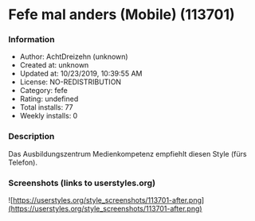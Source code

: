 # Fefe mal anders (Mobile) (113701)

### Information
- Author: AchtDreizehn (unknown)
- Created at: unknown
- Updated at: 10/23/2019, 10:39:55 AM
- License: NO-REDISTRIBUTION
- Category: fefe
- Rating: undefined
- Total installs: 77
- Weekly installs: 0


### Description
Das Ausbildungszentrum Medienkompetenz empfiehlt diesen Style (fürs Telefon).


### Screenshots (links to userstyles.org)
![https://userstyles.org/style_screenshots/113701-after.png](https://userstyles.org/style_screenshots/113701-after.png)


